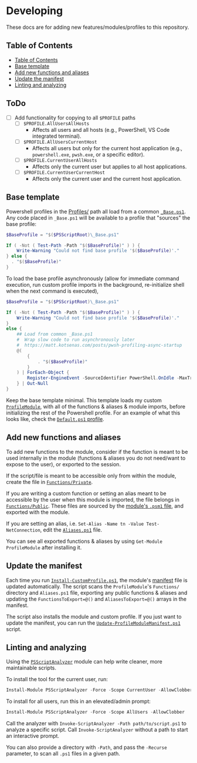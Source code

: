 # Developing <!-- omit in toc -->

These docs are for adding new features/modules/profiles to this repository.

## Table of Contents

- [Table of Contents](#table-of-contents)
- [Base template](#base-template)
- [Add new functions and aliases](#add-new-functions-and-aliases)
- [Update the manifest](#update-the-manifest)
- [Linting and analyzing](#linting-and-analyzing)

## ToDo <!-- omit in toc -->

- [ ] Add functionality for copying to all `$PROFILE` paths
  - [ ] `$PROFILE.AllUsersAllHosts`
    - Affects all users and all hosts (e.g., PowerShell, VS Code integrated terminal). 
  - [ ] `$PROFILE.AllUsersCurrentHost`
    - Affects all users but only for the current host application (e.g., `powershell.exe`, `pwsh.exe`, or a specific editor). 
  - [ ] `$PROFILE.CurrentUserAllHosts`
    - Affects only the current user but applies to all host applications.
  - [ ] `$PROFILE.CurrentUserCurrentHost`
    - Affects only the current user and the current host application.

## Base template

Powershell profiles in the [Profiles/](../Profiles/) path all load from a common [`_Base.ps1`](../Profiles/_Base.ps1). Any code placed in `_Base.ps1` will be available to a profile that "sources" the base profile:

```powershell
$BaseProfile = "$($PSScriptRoot)\_Base.ps1"

If ( -Not ( Test-Path -Path "$($BaseProfile)" ) ) {
    Write-Warning "Could not find base profile '$($BaseProfile)'."
} else {
  . "$($BaseProfile)"
}
```

To load the base profile asynchronously (allow for immediate command execution, run custom profile imports in the background, re-initialize shell when the next command is executed), 

```powershell
$BaseProfile = "$($PSScriptRoot)\_Base.ps1"

If ( -Not ( Test-Path -Path "$($BaseProfile)" ) ) {
    Write-Warning "Could not find base profile '$($BaseProfile)'."
}
else {
    ## Load from common _Base.ps1
    #  Wrap slow code to run asynchronously later
    #  https://matt.kotsenas.com/posts/pwsh-profiling-async-startup
    @(
        {
            . "$($BaseProfile)"
        }
    ) | ForEach-Object {
        Register-EngineEvent -SourceIdentifier PowerShell.OnIdle -MaxTriggerCount 1 -Action $_
    } | Out-Null
}
```

Keep the base template minimal. This template loads my custom [`ProfileModule`](../Modules/ProfileModule/), with all of the functions & aliases & module imports, before initializing the rest of the Powershell profile. For an example of what this looks like, check the [`Default.ps1` profile](../Profiles/Default.ps1).

## Add new functions and aliases

To add new functions to the module, consider if the function is meant to be used internally in the module (functions & aliases you do not need/want to expose to the user), or exported to the session.

If the script/file is meant to be accessible only from within the module, create the file in [`Functions/Private`](./Modules/ProfileModule/Functions/Private/).

If you are writing a custom function or setting an alias meant to be accessible by the user when this module is imported, the file belongs in [`Functions/Public`](./Modules/ProfileModule/Functions/Public/). These files are sourced by the [module's `.psm1` file](./Modules/ProfileModule/ProfileModule.psm1), and exported with the module.

If you are setting an alias, i.e. `Set-Alias -Name tn -Value Test-NetConnection`, edit the [`Aliases.ps1`](./Modules/ProfileModule/Aliases.ps1) file.

You can see all exported functions & aliases by using `Get-Module ProfileModule` after installing it.

## Update the manifest

Each time you run [`Install-CustomProfile.ps1`](./Install-CustomProfile.ps1), the module's [manifest](./Modules/ProfileModule/ProfileModule.psd1) file is updated automatically. The script scans the `ProfileModule`'s `Functions/` directory and `Aliases.ps1` file, exporting any public functions & aliases and updating the `FunctionsToExport=@()` and `AliasesToExport=@()` arrays in the manifest.

The script also installs the module and custom profile. If you just want to update the manifest, you can run the [`Update-ProfileModuleManifest.ps1`](./scripts/Update-ProfileModuleManifest.ps1) script.

## Linting and analyzing

Using the [`PSScriptAnalyzer`](https://learn.microsoft.com/en-us/powershell/utility-modules/psscriptanalyzer/overview?view=ps-modules) module can help write cleaner, more maintainable scripts.

To install the tool for the current user, run:

```powershell
Install-Module PSScriptAnalyzer -Force -Scope CurrentUser -AllowClobber
```

To install for all users, run this in an elevated/admin prompt:

```powershell
Install-Module PSScriptAnalyzer -Force -Scope AllUsers -AllowClobber
```

Call the analyzer with `Invoke-ScriptAnalyzer -Path path/to/script.ps1` to analyze a specific script. Call `Invoke-ScriptAnalyzer` without a path to start an interactive prompt.

You can also provide a directory with `-Path`, and pass the `-Recurse` parameter, to scan all `.ps1` files in a given path.
